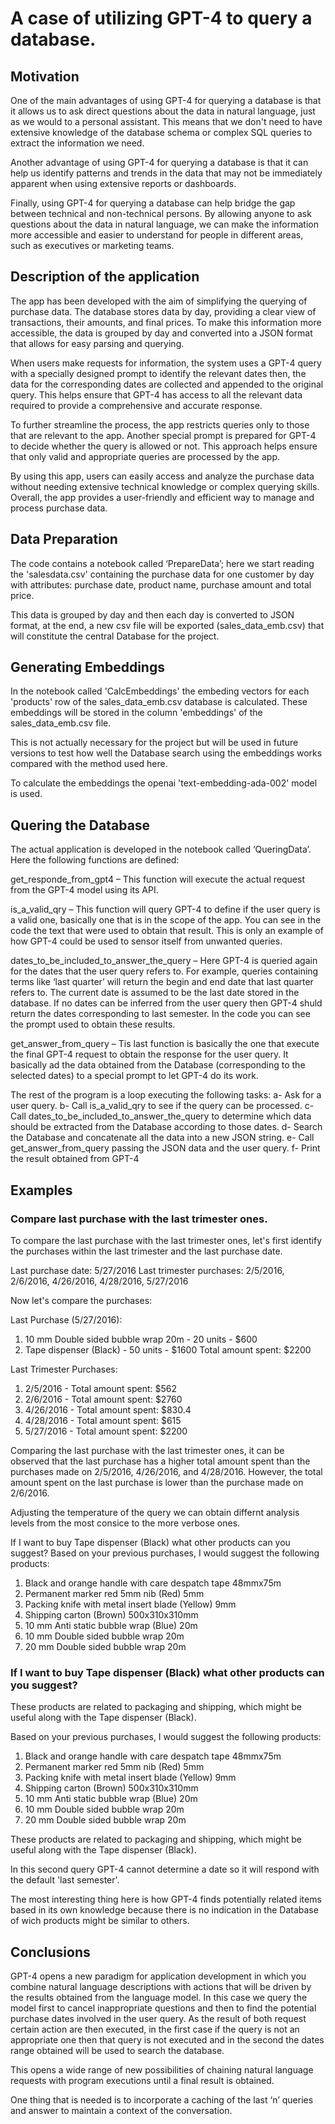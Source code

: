 # A case of utilizing GPT-4 to query a database.
## Motivation
One of the main advantages of using GPT-4 for querying a database is that it allows us to ask direct questions about the data in natural language, just as we would to a personal assistant. This means that we don't need to have extensive knowledge of the database schema or complex SQL queries to extract the information we need.

Another advantage of using GPT-4 for querying a database is that it can help us identify patterns and trends in the data that may not be immediately apparent when using extensive reports or dashboards.

Finally, using GPT-4 for querying a database can help bridge the gap between technical and non-technical persons. By allowing anyone to ask questions about the data in natural language, we can make the information more accessible and easier to understand for people in different areas, such as executives or marketing teams.

## Description of the application

The app has been developed with the aim of simplifying the querying of purchase data. The database stores data by day, providing a clear view of transactions, their amounts, and final prices. To make this information more accessible, the data is grouped by day and converted into a JSON format that allows for easy parsing and querying.

When users make requests for information, the system uses a GPT-4 query with a specially designed prompt to identify the relevant dates then, the data for the corresponding dates are collected and appended to the original query. This helps ensure that GPT-4 has access to all the relevant data required to provide a comprehensive and accurate response.

To further streamline the process, the app restricts queries only to those that are relevant to the app. Another special prompt is prepared for GPT-4 to decide whether the query is allowed or not. This approach helps ensure that only valid and appropriate queries are processed by the app.

By using this app, users can easily access and analyze the purchase data without needing extensive technical knowledge or complex querying skills. Overall, the app provides a user-friendly and efficient way to manage and process purchase data.


## Data Preparation

The code contains a notebook called ‘PrepareData’; here we start reading the 'salesdata.csv' containing the purchase data for one customer by day with attributes: purchase date, product name, purchase amount and total price.

This data is grouped by day and then each day is converted to JSON format, at the end, a new csv file will be exported (sales_data_emb.csv) that will constitute the central Database for the project.


## Generating Embeddings

In the notebook called 'CalcEmbeddings' the embeding vectors for each 'products' row of the sales_data_emb.csv database is calculated. These embeddings will be stored in the column 'embeddings' of the sales_data_emb.csv file.

This is not actually necessary for the project but will be used in future versions to test how well the Database search using the embeddings works compared with the method used here.

To calculate the embeddings the openai 'text-embedding-ada-002' model is used.


## Quering the Database

The actual application is developed in the notebook called ‘QueringData’. Here the following functions are defined:

get_responde_from_gpt4 – This function will execute the actual request from the GPT-4 model using its API.

is_a_valid_qry – This function will query GPT-4 to define if the user query is a valid one, basically one that is in the scope of the app. You can see in the code the text that were used to obtain that result. This is only an example of how GPT-4 could be used to sensor itself from unwanted queries.

dates_to_be_included_to_answer_the_query – Here GPT-4 is queried again for the dates that the user query refers to. For example, queries containing terms like ‘last quarter’ will return the begin and end date that last quarter refers to. The current date is assumed to be the last date stored in the database. If no dates can be inferred from the user query then GPT-4 shuld return the dates corresponding to last semester. In the code you can see the prompt used to obtain these results.

get_answer_from_query – Tis last function is basically the one that execute the final GPT-4 request to obtain the response for the user query. It basically ad the data obtained from the Database (corresponding to the selected dates) to a special prompt to let GPT-4 do its work.

The rest of the program is a loop executing the following tasks:
a-	Ask for a user query.
b-	Call is_a_valid_qry to see if the query can be processed.
c-	Call dates_to_be_included_to_answer_the_query to determine which data should be extracted from the Database according to those dates.
d-	Search the Database and concatenate all the data into a new JSON string.
e-	Call get_answer_from_query passing the JSON data and the user query.
f-	Print the result obtained from GPT-4


## Examples

### Compare last purchase with the last trimester ones.

To compare the last purchase with the last trimester ones, let's first identify the purchases within the last trimester and the last purchase date.

Last purchase date: 5/27/2016
Last trimester purchases: 2/5/2016, 2/6/2016, 4/26/2016, 4/28/2016, 5/27/2016

Now let's compare the purchases:

Last Purchase (5/27/2016):
1. 10 mm Double sided bubble wrap 20m - 20 units - $600
2. Tape dispenser (Black) - 50 units - $1600
Total amount spent: $2200

Last Trimester Purchases:
1. 2/5/2016 - Total amount spent: $562
2. 2/6/2016 - Total amount spent: $2760
3. 4/26/2016 - Total amount spent: $830.4
4. 4/28/2016 - Total amount spent: $615
5. 5/27/2016 - Total amount spent: $2200

Comparing the last purchase with the last trimester ones, it can be observed that the last purchase has a higher total amount spent than the purchases made on 2/5/2016, 4/26/2016, and 4/28/2016. However, the total amount spent on the last purchase is lower than the purchase made on 2/6/2016.

Adjusting the temperature of the query we can obtain differnt analysis levels from the most consice to the more verbose ones.

If I want to buy Tape dispenser (Black) what other products can you suggest?
Based on your previous purchases, I would suggest the following products:

1. Black and orange handle with care despatch tape 48mmx75m
2. Permanent marker red 5mm nib (Red) 5mm
3. Packing knife with metal insert blade (Yellow) 9mm
4. Shipping carton (Brown) 500x310x310mm
5. 10 mm Anti static bubble wrap (Blue) 20m
6. 10 mm Double sided bubble wrap 20m
7. 20 mm Double sided bubble wrap 20m

### If I want to buy Tape dispenser (Black) what other products can you suggest?

These products are related to packaging and shipping, which might be useful along with the Tape dispenser (Black).

Based on your previous purchases, I would suggest the following products:

1. Black and orange handle with care despatch tape 48mmx75m
2. Permanent marker red 5mm nib (Red) 5mm
3. Packing knife with metal insert blade (Yellow) 9mm
4. Shipping carton (Brown) 500x310x310mm
5. 10 mm Anti static bubble wrap (Blue) 20m
6. 10 mm Double sided bubble wrap 20m
7. 20 mm Double sided bubble wrap 20m

These products are related to packaging and shipping, which might be useful along with the Tape dispenser (Black).

In this second query GPT-4 cannot determine a date so it will respond with the default  'last semester'.

The most interesting thing here is how GPT-4 finds potentially related items based in its own knowledge because there is no indication in the Database of wich products might be similar to others.

## Conclusions

GPT-4 opens a new paradigm for application development in which you combine natural language descriptions with actions that will be driven by the results obtained from the language model. In this case we query the model first to cancel inappropriate questions and then to find the potential purchase dates involved in the user query. As the result of both request certain action are then executed, in the first case if the query is not an appropriate one then that query is not executed and in the second the dates range obtained will be used to search the database.

This opens a wide range of new possibilities of chaining natural language requests with program executions until a final result is obtained.

One thing that is needed is to incorporate a caching of the last ‘n’ queries and answer to maintain a context of the conversation.












